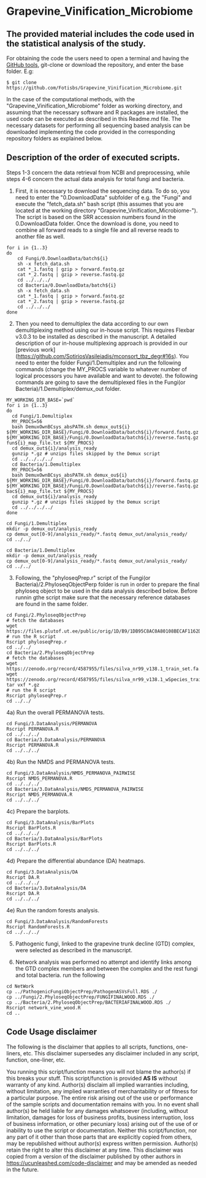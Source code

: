 # Grapevine_Vinification_Microbiome

## The provided material includes the code used in the statistical analysis of the study.

For obtaining the code the users need to open a terminal and having the [GitHub tools](https://github.com/git-guides/install-git), git-clone or download the repository, and enter the base folder. E.g:

```
$ git clone https://github.com/Fotisbs/Grapevine_Vinification_Microbiome.git
```

In the case of the computational methods, with the "Grapevine_Vinification_Microbiome" folder as working directory, and assuming that the necessary software and R packages are installed, the used code can be executed as described in this Readme.md file. The necessary datasets for performing all sequencing based analysis can be downloaded implementing the code provided in the corresponding repository folders as explained below.

## Description of the order of executed scripts.

Steps 1-3 concern the data retrieval from NCBI and preprocessing, while steps 4-6 concern the actual data analysis for total fungi and bacteria. 

1) First, it is necessary to download the sequencing data.
To do so, you need to enter the "0.DownloadData" subfolder of e.g. the "Fungi" and execute the "fetch_data.sh" bash script (this assumes that you are located at the working directory "Grapevine_Vinification_Microbiome-").
The script is based on the SRR accession numbers found in the 0.DownloadData folder.
Once the download is done, you need to combine all forward reads to a single file and all reverse reads to another file as well.
```
for i in {1..3}
do
	cd Fungi/0.DownloadData/batch${i}
	sh -x fetch_data.sh
	cat *_1.fastq | gzip > forward.fastq.gz
	cat *_2.fastq | gzip > reverse.fastq.gz
	cd ../../../
	cd Bacteria/0.DownloadData/batch${i}
	sh -x fetch_data.sh
	cat *_1.fastq | gzip > forward.fastq.gz
	cat *_2.fastq | gzip > reverse.fastq.gz
	cd ../../../
done
```

2) Then you need to demultiplex the data according to our own demultiplexing method using our in-house script.
This requires Flexbar v3.0.3 to be installed as described in the manuscript.
A detailed description of our in-house multiplexing approach is provided in our [previous work] (https://github.com/SotiriosVasileiadis/mconsort_tbz_degr#16s).
You need to enter the folder Fungi/1.Demultiplex and run the following commands (change the MY_PROCS variable to whatever number of logical processors you have available and want to devote).
the following commands are going to save the demultiplexed files in the Fungi(or Bacteria)/1.Demultiplex/demux_out folder.
```
MY_WORKING_DIR_BASE=`pwd`
for i in {1..3}
do
  cd Fungi/1.Demultiplex
  MY_PROCS=56
  bash DemuxOwnBCsys_absPATH.sh demux_out${i} ${MY_WORKING_DIR_BASE}/Fungi/0.DownloadData/batch${i}/forward.fastq.gz ${MY_WORKING_DIR_BASE}/Fungi/0.DownloadData/batch${i}/reverse.fastq.gz fun${i}_map_file.txt ${MY_PROCS}
  cd demux_out${i}/analysis_ready
  gunzip *.gz # unzips files skipped by the Demux script
  cd ../../../../
  cd Bacteria/1.Demultiplex
  MY_PROCS=56
  bash DemuxOwnBCsys_absPATH.sh demux_ou${i} ${MY_WORKING_DIR_BASE}/Fungi/0.DownloadData/batch${i}/forward.fastq.gz ${MY_WORKING_DIR_BASE}/Fungi/0.DownloadData/batch${i}/reverse.fastq.gz bac${i}_map_file.txt ${MY_PROCS}
  cd demux_out${i}/analysis_ready
  gunzip *.gz # unzips files skipped by the Demux script
  cd ../../../../
done

cd Fungi/1.Demultiplex
mkdir -p demux_out/analysis_ready
cp demux_out[0-9]/analysis_ready/*.fastq demux_out/analysis_ready/
cd ../../

cd Bacteria/1.Demultiplex
mkdir -p demux_out/analysis_ready
cp demux_out[0-9]/analysis_ready/*.fastq demux_out/analysis_ready/
cd ../../
```
3) Following, the "phyloseqPrep.r" script of the Fungi(or Bacteria)/2.PhyloseqObjectPerp folder is run in order to prepare the final phyloseq object to be used in the data analysis described below. Before runnin gthe script make sure that the necessary reference databases are found in the same folder.
```
cd Fungi/2.PhyloseqObjectPrep
# fetch the databases
wget https://files.plutof.ut.ee/public/orig/1D/B9/1DB95C8AC0A80108BECAF1162D761A8D379AF43E2A4295A3EF353DD1632B645B.gz
# run the R script
Rscript phyloseqPrep.r
cd ../../
cd Bacteria/2.PhyloseqObjectPrep
# fetch the databases
wget https://zenodo.org/record/4587955/files/silva_nr99_v138.1_train_set.fa.gz
wget https://zenodo.org/record/4587955/files/silva_nr99_v138.1_wSpecies_train_set.fa.gz
tar vxf *.gz
# run the R script
Rscript phyloseqPrep.r
cd ../../
```
4a) Run the overall PERMANOVA tests.
```
cd Fungi/3.DataAnalysis/PERMANOVA
Rscript PERMANOVA.R
cd ../../../
cd Bacteria/3.DataAnalysis/PERMANOVA
Rscript PERMANOVA.R
cd ../../../
```
4b) Run the NMDS and PERMANOVA tests.
```
cd Fungi/3.DataAnalysis/NMDS_PERMANOVA_PAIRWISE
Rscript NMDS_PERMANOVA.R
cd ../../../
cd Bacteria/3.DataAnalysis/NMDS_PERMANOVA_PAIRWISE
Rscript NMDS_PERMANOVA.R
cd ../../../
```
4c) Prepare the barplots.
```
cd Fungi/3.DataAnalysis/BarPlots
Rscript BarPlots.R
cd ../../../
cd Bacteria/3.DataAnalysis/BarPlots
Rscript BarPlots.R
cd ../../../
```
4d) Prepare the differential abundance (DA) heatmaps.
```
cd Fungi/3.DataAnalysis/DA
Rscript DA.R
cd ../../../
cd Bacteria/3.DataAnalysis/DA
Rscript DA.R
cd ../../../
```
4e) Run the random forests analysis.
```
cd Fungi/3.DataAnalysis/RandomForests
Rscript RandomForests.R
cd ../../../
```

5) Pathogenic fungi, linked to the grapevine trunk decline (GTD) complex, were selected as described in the manuscript.

6) Network analysis was performed no attempt and identify links among the GTD complex members and between the complex and the rest fungi and total bacteria. run the following

```
cd NetWork
cp ../PathogenicFungiObjectPrep/PathogenASVsFull.RDS ./
cp ../Fungi/2.PhyloseqObjectPrep/FUNGIFINALWOOD.RDS ./
cp ../Bacteria/2.PhyloseqObjectPrep/BACTERIAFINALWOOD.RDS ./
Rscript network_vine_wood.R
cd ..
```


## Code Usage disclaimer<a name="disclaimer"></a>

The following is the disclaimer that applies to all scripts, functions, one-liners, etc. This disclaimer supersedes any disclaimer included in any script, function, one-liner, etc.

You running this script/function means you will not blame the author(s) if this breaks your stuff. This script/function is provided **AS IS** without warranty of any kind. Author(s) disclaim all implied warranties including, without limitation, any implied warranties of merchantability or of fitness for a particular purpose. The entire risk arising out of the use or performance of the sample scripts and documentation remains with you. In no event shall author(s) be held liable for any damages whatsoever (including, without limitation, damages for loss of business profits, business interruption, loss of business information, or other pecuniary loss) arising out of the use of or inability to use the script or documentation. Neither this script/function, nor any part of it other than those parts that are explicitly copied from others, may be republished without author(s) express written permission. Author(s) retain the right to alter this disclaimer at any time. This disclaimer was copied from a version of the disclaimer published by other authors in https://ucunleashed.com/code-disclaimer and may be amended as needed in the future.
